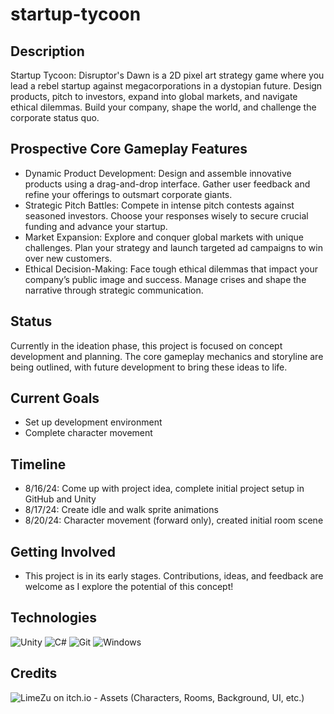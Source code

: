 # startup-tycoon
## Description
Startup Tycoon: Disruptor's Dawn  is a 2D pixel art strategy game where you lead a rebel startup against megacorporations in a dystopian future. Design products, pitch to investors, expand into global markets, and navigate ethical dilemmas. Build your company, shape the world, and challenge the corporate status quo.
## Prospective Core Gameplay Features
* Dynamic Product Development: Design and assemble innovative products using a drag-and-drop interface. Gather user feedback and refine your offerings to outsmart corporate giants.
* Strategic Pitch Battles: Compete in intense pitch contests against seasoned investors. Choose your responses wisely to secure crucial funding and advance your startup.
* Market Expansion: Explore and conquer global markets with unique challenges. Plan your strategy and launch targeted ad campaigns to win over new customers.
* Ethical Decision-Making: Face tough ethical dilemmas that impact your company’s public image and success. Manage crises and shape the narrative through strategic communication.
## Status
Currently in the ideation phase, this project is focused on concept development and planning. The core gameplay mechanics and storyline are being outlined, with future development to bring these ideas to life.
## Current Goals
* Set up development environment
* Complete character movement
## Timeline
* 8/16/24: Come up with project idea, complete initial project setup in GitHub and Unity
* 8/17/24: Create idle and walk sprite animations
* 8/20/24: Character movement (forward only), created initial room scene
## Getting Involved
* This project is in its early stages. Contributions, ideas, and feedback are welcome as I explore the potential of this concept!
## Technologies
![Unity](https://img.shields.io/badge/unity-%23000000.svg?style=for-the-badge&logo=unity&logoColor=white)
![C#](https://img.shields.io/badge/c%23-%23239120.svg?style=for-the-badge&logo=csharp&logoColor=white)
![Git](https://img.shields.io/badge/git-%23F05033.svg?style=for-the-badge&logo=git&logoColor=white)
![Windows](https://img.shields.io/badge/Windows-0078D6?style=for-the-badge&logo=windows&logoColor=white)
## Credits
![LimeZu on itch.io](https://limezu.itch.io/) - Assets (Characters, Rooms, Background, UI, etc.)